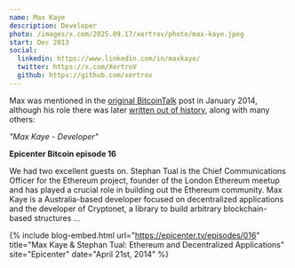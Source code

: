 ```yaml
---
name: Max Kaye
description: Developer
photo: /images/x.com/2025.09.17/xertrov/photo/max-kaye.jpeg
start: Dec 2013
social:
  linkedin: https://www.linkedin.com/in/maxkaye/
  twitter: https://x.com/XertroV
  github: https://github.com/xertrov
---
```



Max was mentioned in the [original BitcoinTalk](https://web.archive.org/web/20140208053651/https://bitcointalk.org/index.php?topic=428589.0) post in January 2014, although his role there was later [written out of history](https://bitcointalk.org/index.php?topic=428589.0), along with many others:

*"Max Kaye - Developer"*

**Epicenter Bitcoin episode 16**

We had two excellent guests on. Stephan Tual is the Chief Communications Officer for the Ethereum project, founder of the London Ethereum meetup and has played a crucial role in building out the Ethereum community. Max Kaye is a Australia-based developer focused on decentralized applications and the developer of Cryptonet, a library to build arbitrary blockchain-based structures ...

{% include blog-embed.html 
  url="https://epicenter.tv/episodes/016"
  title="Max Kaye & Stephan Tual: Ethereum and Decentralized Applications"
  site="Epicenter"
  date="April 21st, 2014"
%}
